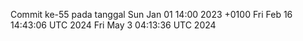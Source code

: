 Commit ke-55 pada tanggal Sun Jan 01 14:00 2023 +0100
Fri Feb 16 14:43:06 UTC 2024
Fri May  3 04:13:36 UTC 2024
